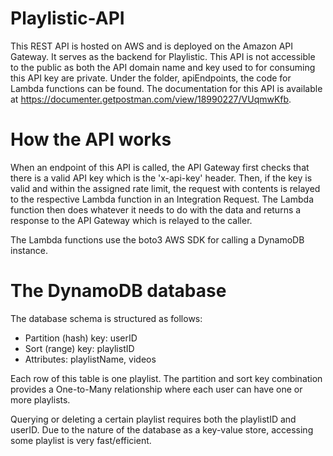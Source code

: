 # Playlistic-API

This REST API is hosted on AWS and is deployed on the Amazon API Gateway. It serves as the backend for Playlistic. This API is not accessible to the public as both the API domain name and key used to for consuming this API key are private. Under the folder, apiEndpoints, the code for Lambda functions can be found. The documentation for this API is available at https://documenter.getpostman.com/view/18990227/VUqmwKfb. 

# How the API works

When an endpoint of this API is called, the API Gateway first checks that there is a valid API key which is the 'x-api-key' header. Then, if the key is valid and within the assigned rate limit, the request with contents is relayed to the respective Lambda function in an Integration Request. The Lambda function then does whatever it needs to do with the data and returns a response to the API Gateway which is relayed to the caller.

The Lambda functions use the boto3 AWS SDK for calling a DynamoDB instance. 

# The DynamoDB database

The database schema is structured as follows:

* Partition (hash) key: userID
* Sort (range) key: playlistID
* Attributes: playlistName, videos

Each row of this table is one playlist. The partition and sort key combination provides a One-to-Many relationship where each user can have one or more playlists.

Querying or deleting a certain playlist requires both the playlistID and userID. Due to the nature of the database as a key-value store, accessing some playlist is very fast/efficient.

